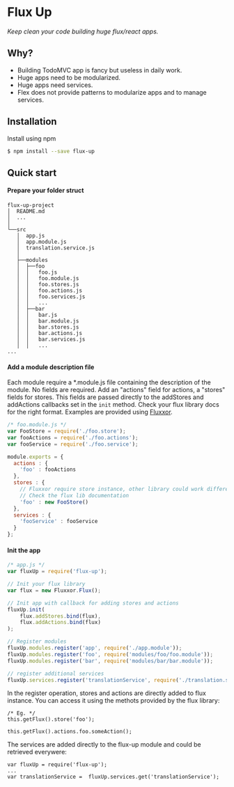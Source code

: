 # Flux Up
*Keep clean your code building huge flux/react apps.*

## Why?
- Building TodoMVC app is fancy but useless in daily work. 
- Huge apps need to be modularized.
- Huge apps need services.
- Flex does not provide patterns to modularize apps and to manage services.

## Installation

Install using npm

```bash
$ npm install --save flux-up
```

## Quick start

#### Prepare your folder struct
```
flux-up-project
│  README.md
│  ...    
│
└──src
   │  app.js
   │  app.module.js
   │  translation.service.js
   │
   ├──modules
   │  ├──foo
   │  │   foo.js 
   │  │   foo.module.js
   │  │   foo.stores.js
   │  │   foo.actions.js
   │  │   foo.services.js
   │  │   ...
   │  ├──bar
   │  │   bar.js 
   │  │   bar.module.js
   │  │   bar.stores.js
   │  │   bar.actions.js
   │  │   bar.services.js
   │  │   ...
...
```

#### Add a module description file
Each module require a *.module.js file containing the description of the module. No fields are required. Add an "actions" field for actions, a "stores" fields for stores. This fields are passed directly to the addStores and addActions callbacks set in the ```init``` method. Check your flux library docs for the right format. Examples are provided using [Fluxxor](http://fluxxor.com/).  

```javascript
/* foo.module.js */
var FooStore = require('./foo.store');
var fooActions = require('./foo.actions'); 
var fooService = require('./foo.service');

module.exports = {
  actions : {
    'foo' : fooActions
  },
  stores : {
    // Fluxxor require store instance, other library could work differently
    // Check the flux lib documentation  
    'foo' : new FooStore()
  },
  services : {
    'fooService' : fooService
  }
};

```

#### Init the app

```javascript
/* app.js */
var fluxUp = require('flux-up');

// Init your flux library
var flux = new Fluxxor.Flux();

// Init app with callback for adding stores and actions
fluxUp.init(
    flux.addStores.bind(flux), 
    flux.addActions.bind(flux)
);

// Register modules 
fluxUp.modules.register('app', require('./app.module'));
fluxUp.modules.register('foo', require('modules/foo/foo.module'));
fluxUp.modules.register('bar', require('modules/bar/bar.module'));

// register additional services
fluxUp.services.register('translationService', require('./translation.service'));

```
In the register operation, stores and actions are directly added to flux instance.
You can access it using the methots provided by the flux library:

```
/* Eg. */
this.getFlux().store('foo');

this.getFlux().actions.foo.someAction();
```
 
 The services are added directly to the flux-up module and could be retrieved everywere:
 
 ```
 var fluxUp = require('flux-up');
 ...
 var translationService =  fluxUp.services.get('translationService');
 
 ```
  


 


